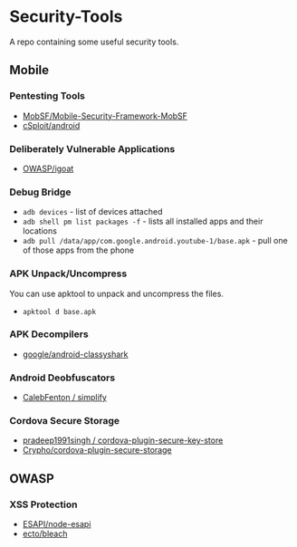 # Security-Tools
A repo containing some useful security tools.

## Mobile
### Pentesting Tools
* [MobSF/Mobile-Security-Framework-MobSF](https://github.com/MobSF/Mobile-Security-Framework-MobSF)
* [cSploit/android](https://github.com/cSploit/android)

### Deliberately Vulnerable Applications
* [OWASP/igoat](https://github.com/owasp/igoat)

### Debug Bridge
* `adb devices` - list of devices attached
* `adb shell pm list packages -f` - lists all installed apps and their locations
* `adb pull /data/app/com.google.android.youtube-1/base.apk` - pull one of those apps from the phone

### APK Unpack/Uncompress
You can use apktool to unpack and uncompress the files. 
* `apktool d base.apk`

### APK Decompilers
* [google/android-classyshark](https://github.com/google/android-classyshark)

### Android Deobfuscators
* [CalebFenton / simplify](https://github.com/CalebFenton/simplify)

### Cordova Secure Storage
* [pradeep1991singh / cordova-plugin-secure-key-store](https://github.com/pradeep1991singh/cordova-plugin-secure-key-store)
* [Crypho/cordova-plugin-secure-storage](https://github.com/Crypho/cordova-plugin-secure-storage)

## OWASP
### XSS Protection
* [ESAPI/node-esapi](https://github.com/ESAPI/node-esapi)
* [ecto/bleach](https://github.com/ecto/bleach)

